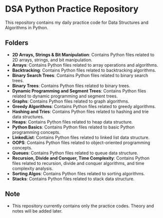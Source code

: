 # DSA Python Practice Repository

This repository contains my daily practice code for Data Structures and Algorithms in Python.

## Folders

- **2D Arrays, Strings & Bit Manipulation**: Contains Python files related to 2D arrays, strings, and bit manipulation.
- **Arrays**: Contains Python files related to array operations and algorithms.
- **Backtracking**: Contains Python files related to backtracking algorithms.
- **Binary Search Trees**: Contains Python files related to binary search trees.
- **Binary Trees**: Contains Python files related to binary trees.
- **Dynamic Programming and Segment Trees**: Contains Python files related to dynamic programming and segment trees.
- **Graphs**: Contains Python files related to graph algorithms.
- **Greedy Algorithms**: Contains Python files related to greedy algorithms.
- **Hashing and Tries**: Contains Python files related to hashing and trie data structures.
- **Heaps**: Contains Python files related to heap data structure.
- **Python Basics**: Contains Python files related to basic Python programming concepts.
- **LinkedList**: Contains Python files related to linked list data structure.
- **OOPS**: Contains Python files related to object-oriented programming concepts.
- **Queues**: Contains Python files related to queue data structure.
- **Recursion, Divide and Conquer, Time Complexity**: Contains Python files related to recursion, divide and conquer algorithms, and time complexity analysis.
- **Sorting Algos**: Contains Python files related to sorting algorithms.
- **Stacks**: Contains Python files related to stack data structure.

## Note
- This repository currently contains only the practice codes. Theory and notes will be added later.
